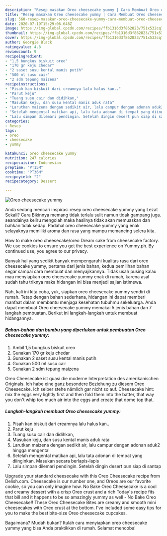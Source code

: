```yaml
---
description: "Resep masakan Oreo cheesecake yummy | Cara Membuat Oreo cheesecake yummy Yang Sempurna"
title: "Resep masakan Oreo cheesecake yummy | Cara Membuat Oreo cheesecake yummy Yang Sempurna"
slug: 560-resep-masakan-oreo-cheesecake-yummy-cara-membuat-oreo-cheesecake-yummy-yang-sempurna
date: 2020-07-19T15:29:06.648Z
image: https://img-global.cpcdn.com/recipes/ffb1316d3f862823/751x532cq70/oreo-cheesecake-yummy-foto-resep-utama.jpg
thumbnail: https://img-global.cpcdn.com/recipes/ffb1316d3f862823/751x532cq70/oreo-cheesecake-yummy-foto-resep-utama.jpg
cover: https://img-global.cpcdn.com/recipes/ffb1316d3f862823/751x532cq70/oreo-cheesecake-yummy-foto-resep-utama.jpg
author: Georgie Black
ratingvalue: 4.8
reviewcount: 9
recipeingredient:
- "1,5 bungkus biskuit oreo"
- "170 gr keju chedar"
- "2 saset susu kental manis putih"
- "500 ml susu cair"
- "2 sdm tepung maizena"
recipeinstructions:
- "Pisah kan biskuit dari creamnya lalu halus kan.."
- "Parut keju"
- "Tuang susu cair dan didihkan,"
- "Masukan keju, dan susu kental manis aduk rata"
- "Larutkan maizena dengan sedikit air, lalu campur dengan adonan aduk2 hingga mengental"
- "Setelah mengental matikan api, lalu tata adonan di tempat yang diinginkan. Masukan secara berlapis-lapis"
- "Lalu simpan dilemari pendingin. Setelah dingin desert pun siap di santap"
categories:
- Resep
tags:
- oreo
- cheesecake
- yummy

katakunci: oreo cheesecake yummy 
nutrition: 247 calories
recipecuisine: Indonesian
preptime: "PT15M"
cooktime: "PT36M"
recipeyield: "2"
recipecategory: Dessert

---
```



![Oreo cheesecake yummy](https://img-global.cpcdn.com/recipes/ffb1316d3f862823/751x532cq70/oreo-cheesecake-yummy-foto-resep-utama.jpg)

Anda sedang mencari inspirasi resep oreo cheesecake yummy yang Lezat Sekali? Cara Bikinnya memang tidak terlalu sulit namun tidak gampang juga. seandainya keliru mengolah maka hasilnya tidak akan memuaskan dan bahkan tidak sedap. Padahal oreo cheesecake yummy yang enak selayaknya memiliki aroma dan rasa yang mampu memancing selera kita.

How to make oreo cheesecake/oreo Dream cake from cheesecake factory. We use cookies to ensure you get the best experience on Yummy.ph. By continued use, you agree to our privacy.

Banyak hal yang sedikit banyak mempengaruhi kualitas rasa dari oreo cheesecake yummy, pertama dari jenis bahan, kedua pemilihan bahan segar sampai cara membuat dan menyajikannya. Tidak usah pusing kalau mau menyiapkan oreo cheesecake yummy enak di rumah, karena asal sudah tahu triknya maka hidangan ini bisa menjadi sajian istimewa.


Nah, kali ini kita coba, yuk, siapkan oreo cheesecake yummy sendiri di rumah. Tetap dengan bahan sederhana, hidangan ini dapat memberi manfaat dalam membantu menjaga kesehatan tubuhmu sekeluarga. Anda dapat membuat Oreo cheesecake yummy memakai 5 jenis bahan dan 7 langkah pembuatan. Berikut ini langkah-langkah untuk membuat hidangannya.

<!--inarticleads1-->

##### Bahan-bahan dan bumbu yang diperlukan untuk pembuatan Oreo cheesecake yummy:

1. Ambil 1,5 bungkus biskuit oreo
1. Gunakan 170 gr keju chedar
1. Gunakan 2 saset susu kental manis putih
1. Gunakan 500 ml susu cair
1. Gunakan 2 sdm tepung maizena


Oreo Cheesecake ist quasi die moderne Interpretation des amerikanischen Originals. Ich habe eine ganz besondere Beziehung zu diesem Oreo Cheesecake. Ich selber stehe nämlich gar nicht so auf. Cheesecake hint: mix the eggs very lightly first and then fold them into the batter, that way you don&#39;t whip too much air into the eggs and create that dome top that. 

<!--inarticleads2-->

##### Langkah-langkah membuat Oreo cheesecake yummy:

1. Pisah kan biskuit dari creamnya lalu halus kan..
1. Parut keju
1. Tuang susu cair dan didihkan,
1. Masukan keju, dan susu kental manis aduk rata
1. Larutkan maizena dengan sedikit air, lalu campur dengan adonan aduk2 hingga mengental
1. Setelah mengental matikan api, lalu tata adonan di tempat yang diinginkan. Masukan secara berlapis-lapis
1. Lalu simpan dilemari pendingin. Setelah dingin desert pun siap di santap


Upgrade your standard cheesecake with this Oreo Cheesecake recipe from Delish.com. Cheesecake is our number one, and Oreos are our favorite cookie, so you can only imagine how. No Bake Oreo Cheesecake is a cool and creamy dessert with a crisp Oreo crust and a rich Today&#39;s recipe fits that bill and it happens to be so amazingly yummy as well - No Bake Oreo Cheesecake!! These Oreo Cheesecake Bites are creamy and smooth mini cheesecakes with Oreo crust at the bottom. I&#39;ve included some easy tips for you to make the best bite-size Oreo cheesecake cupcakes. 

Bagaimana? Mudah bukan? Itulah cara menyiapkan oreo cheesecake yummy yang bisa Anda praktikkan di rumah. Selamat mencoba!
